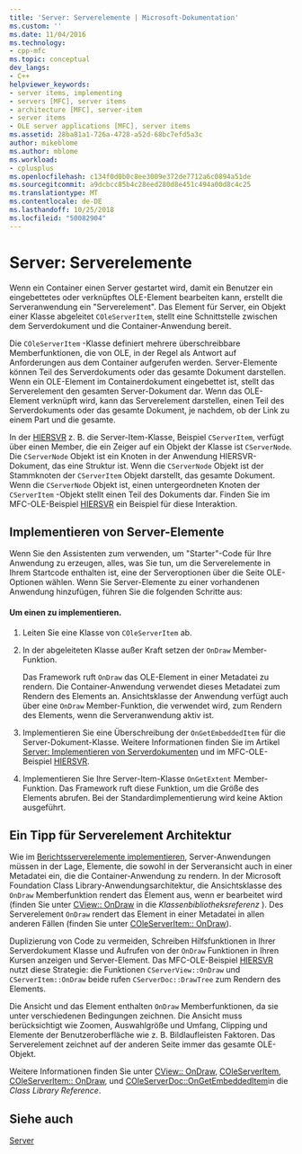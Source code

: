 ```yaml
---
title: 'Server: Serverelemente | Microsoft-Dokumentation'
ms.custom: ''
ms.date: 11/04/2016
ms.technology:
- cpp-mfc
ms.topic: conceptual
dev_langs:
- C++
helpviewer_keywords:
- server items, implementing
- servers [MFC], server items
- architecture [MFC], server-item
- server items
- OLE server applications [MFC], server items
ms.assetid: 28ba81a1-726a-4728-a52d-68bc7efd5a3c
author: mikeblome
ms.author: mblome
ms.workload:
- cplusplus
ms.openlocfilehash: c134f0d0b0c8ee3009e372de7712a6c0894a51de
ms.sourcegitcommit: a9dcbcc85b4c28eed280d8e451c494a00d8c4c25
ms.translationtype: MT
ms.contentlocale: de-DE
ms.lasthandoff: 10/25/2018
ms.locfileid: "50082904"
---
```

# <a name="servers-server-items"></a>Server: Serverelemente

Wenn ein Container einen Server gestartet wird, damit ein Benutzer ein eingebettetes oder verknüpftes OLE-Element bearbeiten kann, erstellt die Serveranwendung ein "Serverelement". Das Element für Server, ein Objekt einer Klasse abgeleitet `COleServerItem`, stellt eine Schnittstelle zwischen dem Serverdokument und die Container-Anwendung bereit.

Die `COleServerItem` -Klasse definiert mehrere überschreibbare Memberfunktionen, die von OLE, in der Regel als Antwort auf Anforderungen aus dem Container aufgerufen werden. Server-Elemente können Teil des Serverdokuments oder das gesamte Dokument darstellen. Wenn ein OLE-Element im Containerdokument eingebettet ist, stellt das Serverelement den gesamten Server-Dokument dar. Wenn das OLE-Element verknüpft wird, kann das Serverelement darstellen, einen Teil des Serverdokuments oder das gesamte Dokument, je nachdem, ob der Link zu einem Part und die gesamte.

In der [HIERSVR](../visual-cpp-samples.md) z. B. die Server-Item-Klasse, Beispiel `CServerItem`, verfügt über einen Member, die ein Zeiger auf ein Objekt der Klasse ist `CServerNode`. Die `CServerNode` Objekt ist ein Knoten in der Anwendung HIERSVR-Dokument, das eine Struktur ist. Wenn die `CServerNode` Objekt ist der Stammknoten der `CServerItem` Objekt darstellt, das gesamte Dokument. Wenn die `CServerNode` Objekt ist, einen untergeordneten Knoten der `CServerItem` -Objekt stellt einen Teil des Dokuments dar. Finden Sie im MFC-OLE-Beispiel [HIERSVR](../visual-cpp-samples.md) ein Beispiel für diese Interaktion.

##  <a name="_core_implementing_server_items"></a> Implementieren von Server-Elemente

Wenn Sie den Assistenten zum verwenden, um "Starter"-Code für Ihre Anwendung zu erzeugen, alles, was Sie tun, um die Serverelemente in Ihrem Startcode enthalten ist, eine der Serveroptionen über die Seite OLE-Optionen wählen. Wenn Sie Server-Elemente zu einer vorhandenen Anwendung hinzufügen, führen Sie die folgenden Schritte aus:

#### <a name="to-implement-a-server-item"></a>Um einen zu implementieren.

1. Leiten Sie eine Klasse von `COleServerItem` ab.

1. In der abgeleiteten Klasse außer Kraft setzen der `OnDraw` Member-Funktion.

   Das Framework ruft `OnDraw` das OLE-Element in einer Metadatei zu rendern. Die Container-Anwendung verwendet dieses Metadatei zum Rendern des Elements an. Ansichtsklasse der Anwendung verfügt auch über eine `OnDraw` Member-Funktion, die verwendet wird, zum Rendern des Elements, wenn die Serveranwendung aktiv ist.

1. Implementieren Sie eine Überschreibung der `OnGetEmbeddedItem` für die Server-Dokument-Klasse. Weitere Informationen finden Sie im Artikel [Server: Implementieren von Serverdokumenten](../mfc/servers-implementing-server-documents.md) und im MFC-OLE-Beispiel [HIERSVR](../visual-cpp-samples.md).

1. Implementieren Sie Ihre Server-Item-Klasse `OnGetExtent` Member-Funktion. Das Framework ruft diese Funktion, um die Größe des Elements abrufen. Bei der Standardimplementierung wird keine Aktion ausgeführt.

##  <a name="_core_a_tip_for_server.2d.item_architecture"></a> Ein Tipp für Serverelement Architektur

Wie im [Berichtsserverelemente implementieren](#_core_implementing_server_items), Server-Anwendungen müssen in der Lage, Elemente, die sowohl in der Serveransicht auch in einer Metadatei ein, die die Container-Anwendung zu rendern. In der Microsoft Foundation Class Library-Anwendungsarchitektur, die Ansichtsklasse des `OnDraw` Memberfunktion rendert das Element aus, wenn er bearbeitet wird (finden Sie unter [CView:: OnDraw](../mfc/reference/cview-class.md#ondraw) in die *Klassenbibliotheksreferenz* ). Des Serverelement `OnDraw` rendert das Element in einer Metadatei in allen anderen Fällen (finden Sie unter [COleServerItem:: OnDraw](../mfc/reference/coleserveritem-class.md#ondraw)).

Duplizierung von Code zu vermeiden, Schreiben Hilfsfunktionen in Ihrer Serverdokument Klasse und Aufrufen von der `OnDraw` Funktionen in Ihren Kursen anzeigen und Server-Element. Das MFC-OLE-Beispiel [HIERSVR](../visual-cpp-samples.md) nutzt diese Strategie: die Funktionen `CServerView::OnDraw` und `CServerItem::OnDraw` beide rufen `CServerDoc::DrawTree` zum Rendern des Elements.

Die Ansicht und das Element enthalten `OnDraw` Memberfunktionen, da sie unter verschiedenen Bedingungen zeichnen. Die Ansicht muss berücksichtigt wie Zoomen, Auswahlgröße und Umfang, Clipping und Elemente der Benutzeroberfläche wie z. B. Bildlaufleisten Faktoren. Das Serverelement zeichnet auf der anderen Seite immer das gesamte OLE-Objekt.

Weitere Informationen finden Sie unter [CView:: OnDraw](../mfc/reference/cview-class.md#ondraw), [COleServerItem](../mfc/reference/coleserveritem-class.md), [COleServerItem:: OnDraw](../mfc/reference/coleserveritem-class.md#ondraw), und [COleServerDoc::OnGetEmbeddedItem](../mfc/reference/coleserverdoc-class.md#ongetembeddeditem)in die *Class Library Reference*.

## <a name="see-also"></a>Siehe auch

[Server](../mfc/servers.md)


